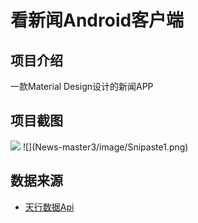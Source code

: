 # 看新闻Android客户端

## 项目介绍
一款Material Design设计的新闻APP

## 项目截图
<img src="https://github.com/Ryan-ly/News/tree/master/News-master3/image/Snipaste1.png" width="30%" />
![](News-master3/image/Snipaste1.png)

## 数据来源
- [天行数据Api](https://www.tianapi.com/)
